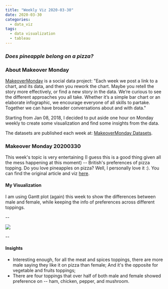 ```yaml
---
title: "Weekly Viz 2020-03-30"
date: 2020-03-30
categories:
  - data_viz
tags:
  - data visualization
  - tableau
---
```


### *Does pineapple belong on a pizza?*


### About Makeover Monday

[MakeoverMonday](http://www.makeovermonday.co.uk/) is a social data project:
"Each week we post a link to a chart, and its data, and then you rework the chart.
Maybe you retell the story more effectively, or find a new story in the data.
We’re curious to see the different approaches you all take. Whether it’s a simple bar chart or an elaborate infographic, we encourage everyone of all skills to partake.
Together we can have broader conversations about and with data."

Starting from Jan 08, 2018, I decided to put aside one hour on Monday weekly to create some visualization and find some insights from the data.

The datasets are published each week at: [MakeoverMonday Datasets](http://www.makeovermonday.co.uk/data/).

### Makeover Monday 20200330

This week's topic is very entertaining (I guess this is a good thing given all the mess happening at this moment) -- British's preferences of pizza topping. Do you love pineapples on pizza? Well, I personally love it :). You can find the original article and viz [here](https://yougov.co.uk/topics/politics/articles-reports/2017/03/06/does-pineapple-belong-pizza).   

#### My Visualization

I am using Gantt plot (again) this week to show the differences between male and female, while keeping the info of preferences across different toppings.  

--  

<div class='tableauPlaceholder' id='viz1585623385720' style='position: relative'>
<noscript><a href='#'>
  <img alt=' ' src='https:&#47;&#47;public.tableau.com&#47;static&#47;images&#47;Ma&#47;MakeOverMonday2020330UKPizzaToppingPreference&#47;PizzaToppings&#47;1_rss.png' style='border: none' />
</a></noscript>
<object class='tableauViz'  style='display:none;'>
  <param name='host_url' value='https%3A%2F%2Fpublic.tableau.com%2F' />
  <param name='embed_code_version' value='3' />
  <param name='site_root' value='' />
  <param name='name' value='MakeOverMonday2020330UKPizzaToppingPreference&#47;PizzaToppings' />
  <param name='tabs' value='no' />
  <param name='toolbar' value='yes' />
  <param name='static_image' value='https:&#47;&#47;public.tableau.com&#47;static&#47;images&#47;Ma&#47;MakeOverMonday2020330UKPizzaToppingPreference&#47;PizzaToppings&#47;1.png' />
  <param name='animate_transition' value='yes' />
  <param name='display_static_image' value='yes' />
  <param name='display_spinner' value='yes' />
  <param name='display_overlay' value='yes' />
  <param name='display_count' value='yes' />
</object></div>            
<script type='text/javascript'>          
  var divElement = document.getElementById('viz1585623385720');    
  var vizElement = divElement.getElementsByTagName('object')[0];        
  if ( divElement.offsetWidth > 800 ) { vizElement.style.width='800px';vizElement.style.height='827px';} else if ( divElement.offsetWidth > 500 ) { vizElement.style.width='800px';vizElement.style.height='827px';} else { vizElement.style.width='100%';vizElement.style.height='727px';}                  
  var scriptElement = document.createElement('script');      
  scriptElement.src = 'https://public.tableau.com/javascripts/api/viz_v1.js';         
  vizElement.parentNode.insertBefore(scriptElement, vizElement);             
</script>
  
  
--  

#### Insights
* Interesting enough, for all the meat and spices toppings, there are more male saying they like it on pizza than female; And it's the opposite for vegetable and fruits toppings;  
* There are four toppings that over half of both male and female showed preference on -- ham, chicken, pepper, and mushroom.  

